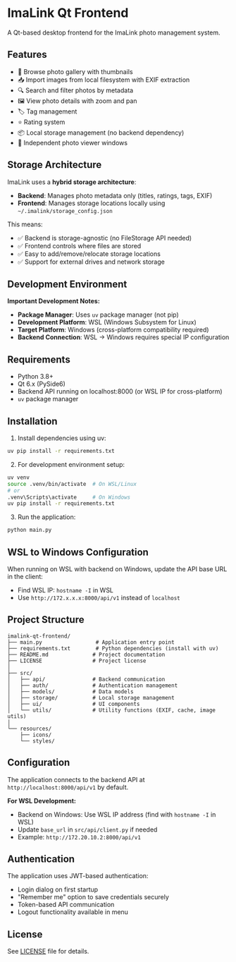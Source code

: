 # ImaLink Qt Frontend

A Qt-based desktop frontend for the ImaLink photo management system.

## Features

- 📸 Browse photo gallery with thumbnails
- 📥 Import images from local filesystem with EXIF extraction
- 🔍 Search and filter photos by metadata
- 🖼️ View photo details with zoom and pan
- 🏷️ Tag management
- ⭐ Rating system
- 📦 Local storage management (no backend dependency)
- 🔄 Independent photo viewer windows

## Storage Architecture

ImaLink uses a **hybrid storage architecture**:
- **Backend**: Manages photo metadata only (titles, ratings, tags, EXIF)
- **Frontend**: Manages storage locations locally using `~/.imalink/storage_config.json`

This means:
- ✅ Backend is storage-agnostic (no FileStorage API needed)
- ✅ Frontend controls where files are stored
- ✅ Easy to add/remove/relocate storage locations
- ✅ Support for external drives and network storage

## Development Environment

**Important Development Notes:**
- **Package Manager**: Uses `uv` package manager (not pip)
- **Development Platform**: WSL (Windows Subsystem for Linux)
- **Target Platform**: Windows (cross-platform compatibility required)
- **Backend Connection**: WSL → Windows requires special IP configuration

## Requirements

- Python 3.8+
- Qt 6.x (PySide6)
- Backend API running on localhost:8000 (or WSL IP for cross-platform)
- `uv` package manager

## Installation

1. Install dependencies using uv:
```bash
uv pip install -r requirements.txt
```

2. For development environment setup:
```bash
uv venv
source .venv/bin/activate  # On WSL/Linux
# or
.venv\Scripts\activate     # On Windows
uv pip install -r requirements.txt
```

3. Run the application:
```bash
python main.py
```

## WSL to Windows Configuration

When running on WSL with backend on Windows, update the API base URL in the client:
- Find WSL IP: `hostname -I` in WSL
- Use `http://172.x.x.x:8000/api/v1` instead of `localhost`

## Project Structure

```
imalink-qt-frontend/
├── main.py                 # Application entry point
├── requirements.txt        # Python dependencies (install with uv)
├── README.md              # Project documentation
├── LICENSE                # Project license
│
├── src/
│   ├── api/               # Backend communication
│   ├── auth/              # Authentication management
│   ├── models/            # Data models
│   ├── storage/           # Local storage management
│   ├── ui/                # UI components
│   └── utils/             # Utility functions (EXIF, cache, image utils)
│
└── resources/
    ├── icons/
    └── styles/
```

## Configuration

The application connects to the backend API at `http://localhost:8000/api/v1` by default.

**For WSL Development:**
- Backend on Windows: Use WSL IP address (find with `hostname -I` in WSL)
- Update `base_url` in `src/api/client.py` if needed
- Example: `http://172.20.10.2:8000/api/v1`

## Authentication

The application uses JWT-based authentication:
- Login dialog on first startup
- "Remember me" option to save credentials securely
- Token-based API communication
- Logout functionality available in menu

## License

See [LICENSE](LICENSE) file for details.